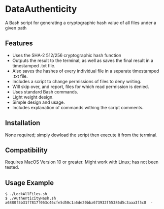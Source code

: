 # DataAuthenticity

A Bash script for generating a cryptographic hash value of all files under a given path

## Features
* Uses the SHA-2 512/256 cryptographic hash function
* Outputs the result to the terminal, as well as saves the final result in a timestamped .txt file.
* Also saves the hashes of every individual file in a separate timestamped .txt file.
* Includes a script to change permissions of files to deny writing.
* Will skip over, and report, files for which read permission is denied.
* Uses standard Bash commands.
* Light weight design.
* Simple design and usage.
* Includes explanation of commands withing the script comments.

## Installation
None required; simply dowload the script then execute it from the terminal.

## Compatibility
Requires MacOS Version 10 or greater.
Might work with Linux; has not been tested.

## Usage Example
```console
$ ./LockAllFiles.sh 
$ ./AuthenticityHash.sh 
a6880f5b31f7817f063c46cfe5d50c1a6de20bba673932f55386d5c3aaa3f5c8  -
```


